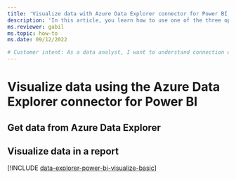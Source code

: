 ```yaml
---
title: 'Visualize data with Azure Data Explorer connector for Power BI'
description: 'In this article, you learn how to use one of the three options for visualizing data in Power BI: the Power BI connector for Azure Data Explorer.'
ms.reviewer: gabil
ms.topic: how-to
ms.date: 09/12/2022

# Customer intent: As a data analyst, I want to understand connection options in Power BI so I can choose the option most appropriate to my scenario. I also want to visualize my data for additional insights
---
```


# Visualize data using the Azure Data Explorer connector for Power BI

## Get data from Azure Data Explorer

## Visualize data in a report

[!INCLUDE [data-explorer-power-bi-visualize-basic](includes/data-explorer-power-bi-visualize-basic.md)]
